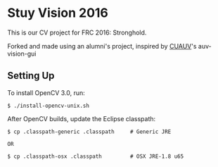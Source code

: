Stuy Vision 2016
================

This is our CV project for FRC 2016: Stronghold.

Forked and made using an alumni's project, inspired by [CUAUV](https://github.com/cuauv)'s auv-vision-gui

## Setting Up

To install OpenCV 3.0, run:

```
$ ./install-opencv-unix.sh 
```

After OpenCV builds, update the Eclipse classpath:

```
$ cp .classpath-generic .classpath     # Generic JRE

OR

$ cp .classpath-osx .classpath         # OSX JRE-1.8 u65
```


